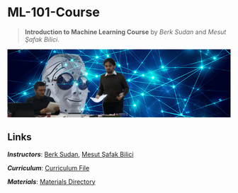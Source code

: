 # ML-101-Course
> **Introduction to Machine Learning Course** by *Berk Sudan* and *Mesut Şafak Bilici*.

![course-meme](.course_meme.jpeg)

## Links

***Instructors***: [Berk Sudan](https://github.com/berksudan), [Mesut Şafak Bilici](https://github.com/safakkbilici)

***Curriculum***: [Curriculum File](./curriculum.md)

***Materials***: [Materials Directory](./materials)
